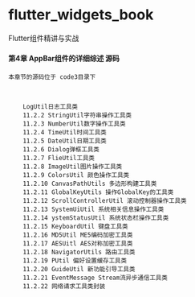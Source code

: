# flutter_widgets_book
Flutter组件精讲与实战



#### 第4章 AppBar组件的详细综述 源码

    本章节的源码位于 code3目录下
    
    
    
        LogUtil日志工具类
		11.2.2 StringUtil字符串操作工具类
		11.2.3 NumberUtil数字操作工具类
		11.2.4 TimeUtil时间工具类
		11.2.5 DateUtil日期工具类
		11.2.6 Dialog弹框工具类
		11.2.7 FlieUtil工具类
		11.2.8 ImageUtil图片操作工具类
		11.2.9 ColorsUtil 颜色操作工具类
		11.2.10 CanvasPathUtils 多边形构建工具类
		11.2.11 GlobalKeyUtils 操作GlobalKey的工具类
		11.2.12 ScrollControllerUtil 滚动控制器操作工具类
		11.2.13 SystemUiUtil 系统相关信息操作工具类
		11.2.14 ystemStatusUtil 系统状态栏操作工具类
		11.2.15 KeyboardUtil 键盘工具类
		11.2.16 MD5Util ME5编码加密工具类
		11.2.17 AESUitl AES对称加密工具类
		11.2.18 NavigatorUtils 路由工具类
		11.2.19 PUtil 偏好设置缓存工具类
		11.2.20 GuideUtil 新功能引导工具类
		11.2.21 EventMessage Stream流异步通信工具类
		11.2.22 网络请求工具类封装
